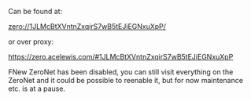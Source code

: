 Can be found at:

[zero://1JLMcBtXVntnZxqirS7wB5tEJiEGNxuXpP/](http://127.0.0.1:43110/1JLMcBtXVntnZxqirS7wB5tEJiEGNxuXpP/)

or over proxy:

https://zero.acelewis.com/#1JLMcBtXVntnZxqirS7wB5tEJiEGNxuXpP





FNew ZeroNet has been disabled, you can still visit everything on the ZeroNet and it could be possible to reenable it, but for now maintenance etc. is at a pause. 
